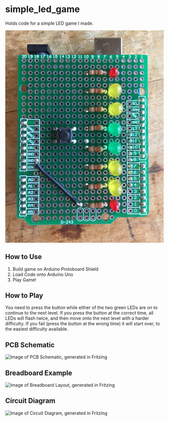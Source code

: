 # simple_led_game
Holds code for a simple LED game I made. 

![Press the button!](https://github.com/tedmyers/simple_led_game/blob/master/led_game.jpg "Picture of the Game")

## How to Use
1. Build game on Arduino Protoboard Shield
2. Load Code onto Arduino Uno
3. Play Game!

## How to Play
You need to press the button while either of the two green LEDs are on to continue to the next level. If you press the button at the correct time, all LEDs will flash twice, and then move onto the next level with a harder difficulty. If you fail (press the button at the wrong time) it will start over, to the easiest difficulty available.

## PCB Schematic
![Image of PCB Schematic, generated in Fritzing](https://github.com/tedmyers/simple_led_game/blob/master/fritzing_sketch_pcb.jpg "PCB Schematic")

## Breadboard Example
![Image of Breadboard Layout, generated in Fritzing](https://github.com/tedmyers/simple_led_game/blob/master/fritzing_sketch_bb.jpg "Breadboard Layout")

## Circuit Diagram
![Image of Circuit Diagram, generated in Fritzing](https://github.com/tedmyers/simple_led_game/blob/master/fritzing_sketch_schem.jpg "Circuit Diagram")
